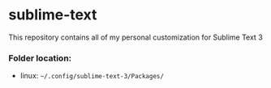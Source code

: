 # sublime-text
This repository contains all of my personal customization for Sublime Text 3

### Folder location: 
 - linux: `~/.config/sublime-text-3/Packages/`
